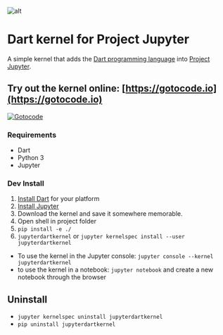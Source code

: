 ![alt](jupyterdartkernel/logo-svg.svg)

# Dart kernel for Project Jupyter

A simple kernel that adds the  [Dart programming language](https://Dart.org) into [Project Jupyter](https://jupyter.org).

## Try out the kernel online: [https://gotocode.io](https://gotocode.io)

[![Gotocode](https://gotocode.io/static/assets/img/logo.jpg)](https://gotocode.io)

### Requirements

- Dart
- Python 3
- Jupyter

### Dev Install

1. [Install Dart](https://dart.dev/get-dart) for your platform
2. [Install Jupyter](http://jupyter.org/install.html)
3. Download the kernel and save it somewhere memorable.
4. Open shell in project folder
5. `pip install -e ./`
6. `jupyterdartkernel` or `jupyter kernelspec install --user jupyterdartkernel`
  - To use the kernel in the Jupyter console: `jupyter console --kernel jupyterdartkernel`
  - to use the kernel in a notebook: `jupyter notebook` and create a new notebook through the browser
  
## Uninstall

- `jupyter kernelspec uninstall jupyterdartkernel`
- `pip uninstall jupyterdartkernel`
